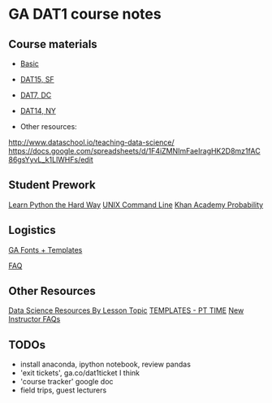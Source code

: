 # GA DAT1 course notes


## Course materials

- [Basic](https://github.com/generalassembly-studio/DS_Curriculum)
- [DAT15, SF](https://github.com/sinanuozdemir/SF_DAT_15)
- [DAT7, DC](https://github.com/justmarkham/DAT7)
- [DAT14, NY](https://github.com/gads14-nyc/fall_2014_lessons)

- Other resources:

http://www.dataschool.io/teaching-data-science/
https://docs.google.com/spreadsheets/d/1F4iZMNImFaeIragHK2D8mz1fAC86gsYyvL_k1LlWHFs/edit


## Student Prework

[Learn Python the Hard Way](http://go.toutapp.com/c5f6bbcd4cbba1e92e)
[UNIX Command Line](http://go.toutapp.com/14efa6e582fe3cb17f)
[Khan Academy Probability](http://go.toutapp.com/24b122aa2745400777)

## Logistics

[GA Fonts + Templates](https://drive.google.com/open?id=0B9d0_QjONedid25rRzkwYWx6Rk0)

[FAQ](https://docs.google.com/document/d/1b1gO7FHgaZwf-4k3FIimy-y98NemBSoXwOKhx3loqls/edit)

## Other Resources

[Data Science Resources By Lesson Topic](https://docs.google.com/spreadsheets/d/1F4iZMNImFaeIragHK2D8mz1fAC86gsYyvL_k1LlWHFs/edit#gid=1514988871)
[TEMPLATES - PT TIME](https://drive.google.com/folderview?id=0B9d0_QjONedid25rRzkwYWx6Rk0&usp=gmail)
[New Instructor FAQs](https://docs.google.com/document/d/1b1gO7FHgaZwf-4k3FIimy-y98NemBSoXwOKhx3loqls/edit)



## TODOs

- install anaconda, ipython notebook, review pandas
- 'exit tickets', ga.co/dat1ticket I think
- 'course tracker' google doc
- field trips, guest lecturers